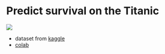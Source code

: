 # Predict survival on the Titanic

![](https://i.imgur.com/XyAy9uX.png)

- dataset from [kaggle](https://www.kaggle.com/competitions/titanic/overview)
- [colab](https://colab.research.google.com/drive/1K8C1phjW79lyytXgWTJkV1ew6VUQZQAF?usp=sharing)